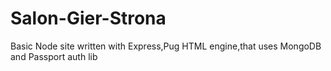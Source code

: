# Salon-Gier-Strona
 Basic Node site written with Express,Pug HTML engine,that uses MongoDB and Passport auth lib
